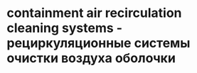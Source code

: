 # containment air recirculation cleaning systems - рециркуляционные системы очистки воздуха оболочки
